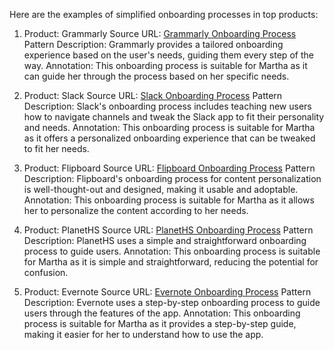 Here are the examples of simplified onboarding processes in top products:

1. Product: Grammarly
   Source URL: [Grammarly Onboarding Process](https://www.grammarly.com/onboarding-webinars)
   Pattern Description: Grammarly provides a tailored onboarding experience based on the user's needs, guiding them every step of the way.
   Annotation: This onboarding process is suitable for Martha as it can guide her through the process based on her specific needs.

2. Product: Slack
   Source URL: [Slack Onboarding Process](https://slack.com/blog/collaboration/slack-101-onboarding)
   Pattern Description: Slack's onboarding process includes teaching new users how to navigate channels and tweak the Slack app to fit their personality and needs.
   Annotation: This onboarding process is suitable for Martha as it offers a personalized onboarding experience that can be tweaked to fit her needs.

3. Product: Flipboard
   Source URL: [Flipboard Onboarding Process](https://medium.com/@kentran27/flipboards-on-boarding-b33f2d8e6831)
   Pattern Description: Flipboard's onboarding process for content personalization is well-thought-out and designed, making it usable and adoptable.
   Annotation: This onboarding process is suitable for Martha as it allows her to personalize the content according to her needs.

4. Product: PlanetHS
   Source URL: [PlanetHS Onboarding Process](https://whatfix.com/blog/user-onboarding-examples/)
   Pattern Description: PlanetHS uses a simple and straightforward onboarding process to guide users.
   Annotation: This onboarding process is suitable for Martha as it is simple and straightforward, reducing the potential for confusion.

5. Product: Evernote
   Source URL: [Evernote Onboarding Process](https://whatfix.com/blog/user-onboarding-examples/)
   Pattern Description: Evernote uses a step-by-step onboarding process to guide users through the features of the app.
   Annotation: This onboarding process is suitable for Martha as it provides a step-by-step guide, making it easier for her to understand how to use the app.